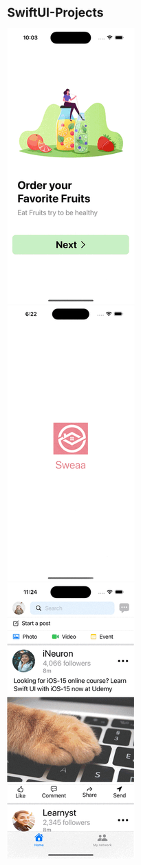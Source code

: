 # SwiftUI-Projects
![alt text](https://github.com/jmohanr/SwiftUI-Projects/blob/main/Shopping-UI/demo.gif)
![alt text](https://github.com/jmohanr/SwiftUI-Projects/blob/main/Login-UI/demo.gif)
![alt text](https://github.com/jmohanr/SwiftUI-Projects/blob/main/LinkedIn-Clone/demo.gif)

